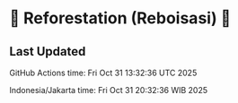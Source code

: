 
# 🌳 Reforestation (Reboisasi) 🌲

## Last Updated

GitHub Actions time: Fri Oct 31 13:32:36 UTC 2025

Indonesia/Jakarta time: Fri Oct 31 20:32:36 WIB 2025
